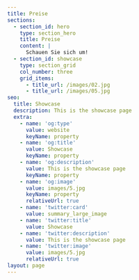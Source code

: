 ```yaml
---
title: Preise
sections:
  - section_id: hero
    type: section_hero
    title: Preise
    content: |
      Schauen Sie sich um!
  - section_id: showcase
    type: section_grid
    col_number: three
    grid_items:
      - title_url: /images/02.jpg
      - title_url: /images/05.jpg
seo:
  title: Showcase
  description: This is the showcase page
  extra:
    - name: 'og:type'
      value: website
      keyName: property
    - name: 'og:title'
      value: Showcase
      keyName: property
    - name: 'og:description'
      value: This is the showcase page
      keyName: property
    - name: 'og:image'
      value: images/5.jpg
      keyName: property
      relativeUrl: true
    - name: 'twitter:card'
      value: summary_large_image
    - name: 'twitter:title'
      value: Showcase
    - name: 'twitter:description'
      value: This is the showcase page
    - name: 'twitter:image'
      value: images/5.jpg
      relativeUrl: true
layout: page
---
```

